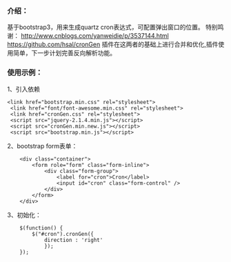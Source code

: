 ### 介绍：

基于bootstrap3，用来生成quartz cron表达式，可配置弹出窗口的位置。
特别鸣谢：
http://www.cnblogs.com/yanweidie/p/3537144.html
https://github.com/hsal/cronGen
插件在这两者的基础上进行合并和优化,插件使用简单，下一步计划完善反向解析功能。

### 使用示例：
1、引入依赖
   ```
 <link href="bootstrap.min.css" rel="stylesheet">
    <link href="font/font-awesome.min.css" rel="stylesheet">
    <link href="cronGen.css" rel="stylesheet">
    <script src="jquery-2.1.4.min.js"></script>
    <script src="cronGen.min.new.js"></script>
    <script src="bootstrap.min.js"></script>
```

2、bootstrap form表单：
```
	<div class="container">
		<form role="form" class="form-inline">
			<div class="form-group">
				<label for="cron">Cron</label>
				<input id="cron" class="form-control" />
			</div>
		</form>
	</div>
``` 
3、初始化：
```
	$(function() {
	    $("#cron").cronGen({
	    	direction : 'right'
	    	});
	});
```